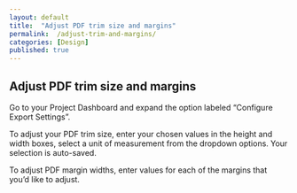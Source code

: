 ```yaml
---
layout: default
title:  "Adjust PDF trim size and margins"
permalink:  /adjust-trim-and-margins/
categories: [Design]
published: true
---
```


<section data-type="chapter" class="hsecchapter" data-hederis-type="hsecchapter" id="adjust-trim-and-margins" data-pi-attrs="id: adjust-trim-and-margins" role="doc-chapter"><h1 data-hederis-type="hblkchaptitle" class="hblkchaptitle" id="pr0g7sd4Q">Adjust PDF trim size and margins</h1>
    <p class="hblkp" data-hederis-type="hblkp" id="pQrAYQMv3">Go to your Project Dashboard and expand the option labeled &#8220;Configure Export Settings&#8221;. </p>
    <p class="hblkp" data-hederis-type="hblkp" id="pb4UsQpjz">To adjust your PDF trim size, enter your chosen values in the height and width boxes, select a unit of measurement from the dropdown options. Your selection is auto-saved.</p>
    <p class="hblkp" data-hederis-type="hblkp" id="pEfcQVoh8">To adjust PDF margin widths, enter values for each of the margins that you&#8217;d like to adjust.</p>
    </section>
    